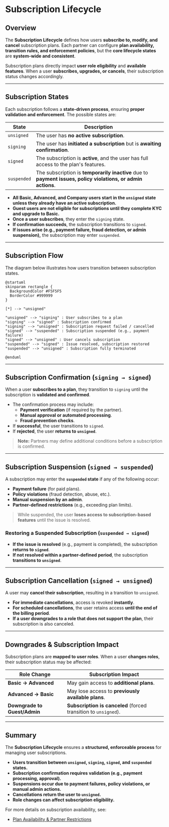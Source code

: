 # **Subscription Lifecycle**

## **Overview**

The **Subscription Lifecycle** defines how users **subscribe to, modify, and cancel** subscription plans. Each partner can configure **plan availability, transition rules, and enforcement policies**, but the **core lifecycle states** are **system-wide and consistent**.

Subscription plans directly impact **user role eligibility** and **available features**. When a user **subscribes, upgrades, or cancels**, their subscription status changes accordingly.

---

## **Subscription States**

Each subscription follows a **state-driven process**, ensuring **proper validation and enforcement**. The possible states are:

| **State**     | **Description** |
|--------------|----------------|
| `unsigned`   | The user has **no active subscription**. |
| `signing`    | The user has **initiated a subscription** but is **awaiting confirmation**. |
| `signed`     | The subscription is **active**, and the user has full access to the plan's features. |
| `suspended`  | The subscription is **temporarily inactive** due to **payment issues, policy violations, or admin actions**. |

- **All Basic, Advanced, and Company users start in the `unsigned` state unless they already have an active subscription.**
- **Guest users are not eligible for subscriptions until they complete KYC and upgrade to Basic.**
- **Once a user subscribes**, they enter the `signing` state.
- **If confirmation succeeds**, the subscription transitions to `signed`.
- **If issues arise (e.g., payment failure, fraud detection, or admin suspension),** the subscription may enter `suspended`.

---

## **Subscription Flow**

The diagram below illustrates how users transition between subscription states.

```plantuml
@startuml
skinparam rectangle {
  BackgroundColor #F5F5F5
  BorderColor #999999
}

[*] --> "unsigned"

"unsigned" --> "signing" : User subscribes to a plan
"signing" --> "signed" : Subscription confirmed
"signing" --> "unsigned" : Subscription request failed / cancelled
"signed" --> "suspended" : Subscription suspended (e.g., payment failure)
"signed" --> "unsigned" : User cancels subscription
"suspended" --> "signed" : Issue resolved, subscription restored
"suspended" --> "unsigned" : Subscription fully terminated

@enduml
```

---

## **Subscription Confirmation (`signing → signed`)**

When a user **subscribes to a plan**, they transition to `signing` until the subscription is **validated and confirmed**. 

- The confirmation process may include:
  - **Payment verification** (if required by the partner).
  - **Manual approval or automated processing**.
  - **Fraud prevention checks**.
- If **successful**, the user transitions to `signed`.
- If **rejected**, the user **returns to `unsigned`**.

> **Note:** Partners may define additional conditions before a subscription is confirmed.

---

## **Subscription Suspension (`signed → suspended`)**

A subscription may enter the **`suspended` state** if any of the following occur:

- **Payment failure** (for paid plans).
- **Policy violations** (fraud detection, abuse, etc.).
- **Manual suspension by an admin**.
- **Partner-defined restrictions** (e.g., exceeding plan limits).

> While suspended, the user **loses access to subscription-based features** until the issue is resolved.

### **Restoring a Suspended Subscription (`suspended → signed`)**
- **If the issue is resolved** (e.g., payment is completed), the subscription **returns to `signed`**.
- **If not resolved within a partner-defined period**, the subscription **transitions to `unsigned`**.

---

## **Subscription Cancellation (`signed → unsigned`)**

A user may **cancel their subscription**, resulting in a transition to `unsigned`.

- **For immediate cancellations**, access is revoked **instantly**.
- **For scheduled cancellations**, the user retains access **until the end of the billing period**.
- **If a user downgrades to a role that does not support the plan**, their subscription is also canceled.

---

## **Downgrades & Subscription Impact**

Subscription plans are **mapped to user roles**. When a user **changes roles**, their subscription status may be affected:

| **Role Change**                  | **Subscription Impact** |
|----------------------------------|------------------------|
| **Basic → Advanced**  | May gain access to **additional plans**. |
| **Advanced → Basic**  | May lose access to **previously available plans**. |
| **Downgrade to Guest/Admin** | **Subscription is canceled** (forced transition to `unsigned`). |

---

## **Summary**

The **Subscription Lifecycle** ensures a **structured, enforceable process** for managing user subscriptions. 

- **Users transition between `unsigned`, `signing`, `signed`, and `suspended` states.**
- **Subscription confirmation requires validation (e.g., payment processing, approval).**
- **Suspensions occur due to payment failures, policy violations, or manual admin actions.**
- **Cancellations return the user to `unsigned`.**
- **Role changes can affect subscription eligibility.**

For more details on subscription availability, see:

- [Plan Availability & Partner Restrictions](../subscriptions/plan-restrictions.md)
